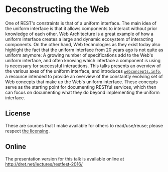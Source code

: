 # Deconstructing the Web

One of REST's constraints is that of a uniform interface. The main idea of the uniform interface is that it allows components to interact without prior knowledge of each other. Web Architecture is a great example of how a uniform interface creates a large and dynamic ecosystem of interacting components. On the other hand, Web technologies as they exist today also highlight the fact that the uniform interface from 20 years ago is not quite as uniform anymore: A growing number of specifications add to the Web's uniform interface, and often knowing which interface a component is using is necessary for successful interactions. This talks presents an overview of the various axes of the uniform interface, and introduces [`webconcepts.info`](http://webconcepts.info/), a resource intended to provide an overview of the constantly evolving set of Web concepts that make up the Web's uniform interface. These concepts serve as the starting point for documenting RESTful services, which then can focus on documenting what they do beyond implementing the uniform interface.


## License

These are sources that I make available for others to read/use/reuse; please respect [the licensing](../LICENSE).


## Online

The presentation version for this talk is available online at http://dret.net/lectures/restfest-2016/

